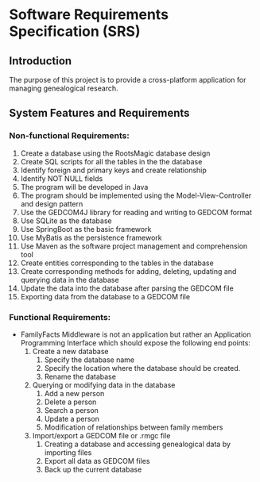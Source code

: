 # Software Requirements Specification (SRS)
## Introduction
The purpose of this project is to provide a cross-platform application for managing genealogical research.
## System Features and Requirements
### Non-functional Requirements:
1. Create a database using the RootsMagic database design
2. Create SQL scripts for all the tables in the the database
3. Identify foreign and primary keys and create relationship
4. Identify NOT NULL fields
5. The program will be developed in Java
6. The program should be implemented using the Model-View-Controller and  design pattern
7. Use the GEDCOM4J library for reading and writing to GEDCOM format
8. Use SQLite as the database
9. Use SpringBoot as the basic framework
10. Use MyBatis as the persistence framework
11. Use Maven as the software project management and comprehension tool
12. Create entities corresponding to the tables in the database
13. Create corresponding methods for adding, deleting, updating and querying data in the database
14. Update the data into the database after parsing the GEDCOM file
15. Exporting data from the database to a GEDCOM file
### Functional Requirements:
* FamilyFacts Middleware is not an application but rather an Application Programming Interface which should expose the following end points:
    1. Create a new database
        1. Specify the database name
        2. Specify the location where the database should be created.
        3. Rename the database
    2. Querying or modifying data in the database
        1. Add a new person
        2. Delete a person
        3. Search a person 
        4. Update a person
        5. Modification of relationships between family members
    3. Import/export a GEDCOM file or .rmgc file
        1. Creating a database and accessing genealogical data by importing files
        2. Export all data as GEDCOM files
        3. Back up the current database